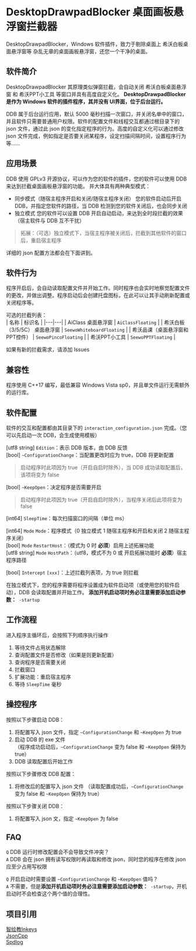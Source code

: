 # DesktopDrawpadBlocker 桌面画板悬浮窗拦截器
DesktopDrawpadBlocker，Windows 软件插件，致力于剔除桌面上 希沃白板桌面悬浮窗等 杂乱无章的桌面画板悬浮窗，还您一个干净的桌面。

## 软件简介
DesktopDrawpadBlocker 其原理类似弹窗拦截，会自动关闭 希沃白板桌面悬浮窗 和 希沃PPT小工具 等窗口并具有高度自定义化。
**DesktopDrawpadBlocker 是作为 Windows 软件的插件程序，其并没有 UI界面，位于后台运行。**  

DDB 属于后台运行应用，默认 5000 毫秒扫描一次窗口，并关闭名单中的窗口，并且软件只需要普通用户权限。软件的配置文件和线程交互都通过根目录下的 json 文件，通过此 json 的变化指定程序的行为。高度的自定义化可以通过修改 json 文件完成，例如指定是否要关闭某程序，设定扫描间隔时间，设置程序行为等……

## 应用场景
DDB 使用 GPLv3 开源协议，可以作为您的软件的插件，您的软件可以使用 DDB 来达到拦截桌面画板悬浮窗的功能。
并大体具有两种典型模式：
- 同步模式（随宿主程序开启和关闭/随宿主程序关闭）
  您的软件启动后开启 DDB，并指定您软件的路径，当 DDB 检测到您的软件关闭后，也会同步关闭
- 独立模式
  您的软件可以设置 DDB 开启自动启动，来达到全时段拦截的效果（宿主软件与 DDB 互不干扰）
> 拓展：（可选）独立模式下，当宿主程序被关闭后，拦截到其他软件的窗口后，重启宿主程序

详细的 json 配置方法都会在下面讲到。

## 软件行为
程序开启后，会自动读取配置文件并开始工作。同时程序也会实时地察觉配置文件的更改，并做出调整。程序启动后会创建托盘图标，在此可以让其手动刷新配置或关闭程序等。

可选的拦截列表：  
| 名称 | 标识名 |
|---|---|
| AiClass 桌面悬浮窗 | `AiClassFloating` |
| 希沃白板（3/5/5C） 桌面悬浮窗 | `SeewoWhiteboardFloating` |
| 希沃品课（桌面悬浮窗和PPT控件） | `SeewoPincoFloating` |
| 希沃PPT小工具 | `SeewoPPTFloating` |

如果有新的拦截需求，请添加 Issues

## 兼容性
程序使用 C++17 编写，最低兼容 Windows Vista sp0，并且单文件运行无需额外的运行库。

## 软件配置
软件的交互和配置都由其目录下的 `interaction_configuration.json` 完成。（您可以先启动一次 DDB，会生成使用模板）

[utf8 string] `Edition`：表示 DDB 版本，由 DDB 反馈  
[bool] `~ConfigurationChange`：当配置更改时应为 true，DDB 将更新配置  
> 启动程序时此项因为 true（开启自启时除外），当 DDB 成功读取配置后，该项将变为 false

[bool] `~KeepOpen`：决定程序是否需要开启  
> 启动程序时此项因为 true（开启自启时除外），当程序关闭后此项将变为 false

[int64] `SleepTime`：每次扫描窗口的间隔（单位 ms）  

[int64] `Mode` `Mode`：程序模式（0 独立模式 1 随宿主程序和开启和关闭 2 随宿主程序关闭）  
[bool] `Mode` `RestartHost`：（模式为 0 时 **必须**）启用上述拓展功能  
[utf8 string] `Mode` `HostPath`：（utf8，模式不为 0 或 开启拓展功能时 **必须**）宿主程序路径  

[bool] `Intercept` `[xxx]`：上述拦截列表项，为 true 则拦截

在独立模式下，您的程序需要将程序设置成为软件启动项（或使用您的软件启动），DDB 会读取配置并开始工作。
**添加开机启动项时务必注意需要添加启动参数：**` -startup`

## 工作流程

进入程序主循环后，会按照下列顺序执行操作

1. 等待文件占用状态解除
2. 查询配置文件是否修改（如果是则更新配置）
3. 查询程序是否需要关闭
4. 拦截窗口
5. 扩展功能：重启宿主程序
6. 等待 `SleepTime` 毫秒

## 操控程序

按照以下步骤启动 DDB：

1. 将配置写入 json 文件，指定 `~ConfigurationChange` 和 `~KeepOpen` 为 true
2. 启动 DDB 的 exe 文件  
（程序成功启动后，`~ConfigurationChange` 变为 false 和 `~KeepOpen` 保持为 true）
3. DDB 读取配置后开始工作

按照以下步骤修改 DDB 配置：

1. 将修改后的配置写入 json 文件 
（读取配置成功后，`~ConfigurationChange` 变为 false 和 `~KeepOpen` 保持为 true）

按照以下步骤关闭 DDB：

1. 将配置写入 json 文，指定 `~KeepOpen` 为 false

## FAQ

`Q` DDB 运行时修改配置会不会导致文件冲突？  
`A` DDB 会在 json 拥有读写权限时再读取和修改 json，同时您的程序在修改 json 应至少占用写权限  

`Q` 开启启动时需要设置 `~ConfigurationChange` 和 `~KeepOpen` 值吗？  
`A` 不需要，但是**添加开机启动项时务必注意需要添加启动参数：**` -startup`，开机启动时不会检查这个两个值的合理性。 

## 项目引用
[智绘教Inkeys](https://github.com/Alan-CRL/Intelligent-Drawing-Teaching)  
[JsonCpp](https://github.com/open-source-parsers/jsoncpp)  
[Spdlog](https://github.com/gabime/spdlog)  

